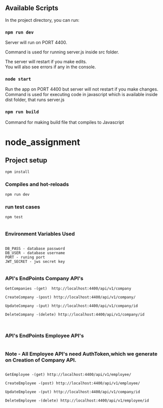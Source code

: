 ## Available Scripts

In the project directory, you can run:

### `npm run dev`

Server will run on PORT 4400.

Command is used for running server.js inside src folder.<br/>

The server will restart if you make edits.<br />
You will also see errors if any in the console.

### `node start`

Run the app on PORT 4400 but server will not restart if you make changes. <br />
Command is used for executing code in javascript which is available inside dist folder,
that runs server.js

### `npm run build`

Command for making build file that compiles to Javascript


# node_assignment

## Project setup
```
npm install
```
### Compiles and hot-reloads
```
npm run dev
```

### run test cases 
```
npm test


```
### Environment Variables Used
```

DB_PASS - database password
DB_USER - database username
PORT - runing port
JWT_SECRET - jws secret key


```
### API's EndPoints Company API's
```
GetCompanies -(get)  http://localhost:4400/api/v1/company

CreateCompany -(post) http://localhost:4400/api/v1/company/

UpdateCompany -(put) http://localhost:4400/api/v1/company/id

DeleteCompany -(delete) http://localhost:4400/api/v1/company/id



```
### API's EndPoints Employee API's
```
```
### Note - All Employee API's need  AuthToken,which we generate on Creation of Company API.

```

GetEmployee -(get) http://localhost:4400/api/v1/employee/

CreateEmployee -(post) http://localhost:4400/api/v1/employee/

UpdateEmployee -(put) http://localhost:4400/api/v1/company/id

DeleteEmployee -(delete) http://localhost:4400/api/v1/employee/id
